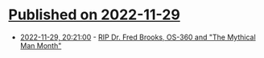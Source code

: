 # [Published on 2022-11-29](index.md)

* [2022-11-29, 20:21:00](https://soylentnews.org/article.pl?sid=22/11/29/0325252&from=rss) - [RIP Dr. Fred Brooks, OS-360 and \"The Mythical Man Month\"](https://soylentnews.org/article.pl?sid=22/11/29/0325252&from=rss)
